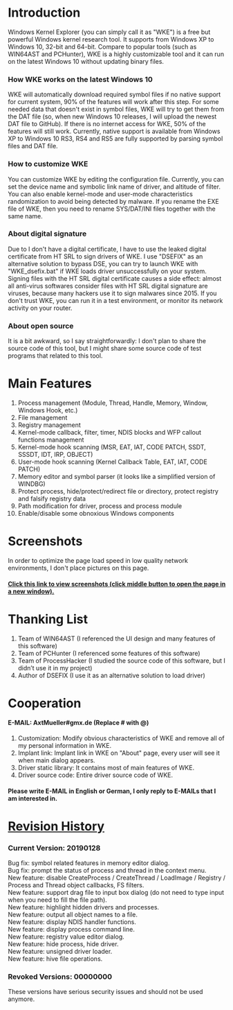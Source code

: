 # Introduction
Windows Kernel Explorer (you can simply call it as "WKE") is a free but powerful Windows kernel research tool. It supports from Windows XP to Windows 10, 32-bit and 64-bit. Compare to popular tools (such as WIN64AST and PCHunter), WKE is a highly customizable tool and it can run on the latest Windows 10 without updating binary files.

### How WKE works on the latest Windows 10
WKE will automatically download required symbol files if no native support for current system, 90% of the features will work after this step. For some needed data that doesn't exist in symbol files, WKE will try to get them from the DAT file (so, when new Windows 10 releases, I will upload the newest DAT file to GitHub). If there is no internet access for WKE, 50% of the features will still work. Currently, native support is available from Windows XP to Windows 10 RS3, RS4 and RS5 are fully supported by parsing symbol files and DAT file.

### How to customize WKE
You can customize WKE by editing the configuration file. Currently, you can set the device name and symbolic link name of driver, and altitude of filter. You can also enable kernel-mode and user-mode characteristics randomization to avoid being detected by malware. If you rename the EXE file of WKE, then you need to rename SYS/DAT/INI files together with the same name.

### About digital signature
Due to I don't have a digital certificate, I have to use the leaked digital certificate from HT SRL to sign drivers of WKE. I use "DSEFIX" as an alternative solution to bypass DSE, you can try to launch WKE with "WKE_dsefix.bat" if WKE loads driver unsuccessfully on your system. Signing files with the HT SRL digital certificate causes a side effect: almost all anti-virus softwares consider files with HT SRL digital signature are viruses, because many hackers use it to sign malwares since 2015. If you don't trust WKE, you can run it in a test environment, or monitor its network activity on your router.

### About open source
It is a bit awkward, so I say straightforwardly: I don't plan to share the source code of this tool, but I might share some source code of test programs that related to this tool.

# Main Features
1. Process management (Module, Thread, Handle, Memory, Window, Windows Hook, etc.)
2. File management
3. Registry management
4. Kernel-mode callback, filter, timer, NDIS blocks and WFP callout functions management
5. Kernel-mode hook scanning (MSR, EAT, IAT, CODE PATCH, SSDT, SSSDT, IDT, IRP, OBJECT)
6. User-mode hook scanning (Kernel Callback Table, EAT, IAT, CODE PATCH)
7. Memory editor and symbol parser (it looks like a simplified version of WINDBG)
8. Protect process, hide/protect/redirect file or directory, protect registry and falsify registry data
9. Path modification for driver, process and process module
10. Enable/disable some obnoxious Windows components

# Screenshots
In order to optimize the page load speed in low quality network environments, I don't place pictures on this page.
#### [Click this link to view screenshots (click middle button to open the page in a new window).](/screenshots/README.md)

# Thanking List
1. Team of WIN64AST (I referenced the UI design and many features of this software)
2. Team of PCHunter (I referenced some features of this software)
3. Team of ProcessHacker (I studied the source code of this software, but I didn’t use it in my project)
4. Author of DSEFIX (I use it as an alternative solution to load driver)

# Cooperation
#### E-MAIL: AxtMueller#gmx.de (Replace # with @)
1. Customization: Modify obvious characteristics of WKE and remove all of my personal information in WKE.
2. Implant link: Implant link in WKE on "About" page, every user will see it when main dialog appears.
3. Driver static library: It contains most of main features of WKE.
4. Driver source code: Entire driver source code of WKE.  
#### Please write E-MAIL in English or German, I only reply to E-MAILs that I am interested in.

# [Revision History](/binaries/README.md#all-revision-history)
### Current Version: 20190128
Bug fix: symbol related features in memory editor dialog.  
Bug fix: prompt the status of process and thread in the context menu.  
New feature: disable CreateProcess / CreateThread / LoadImage / Registry / Process and Thread object callbacks, FS filters.  
New feature: support drag file to input box dialog (do not need to type input when you need to fill the file path).  
New feature: highlight hidden drivers and processes.  
New feature: output all object names to a file.  
New feature: display NDIS handler functions.  
New feature: display process command line.  
New feature: registry value editor dialog.  
New feature: hide process, hide driver.  
New feature: unsigned driver loader.  
New feature: hive file operations.  
### Revoked Versions: 00000000
These versions have serious security issues and should not be used anymore.
